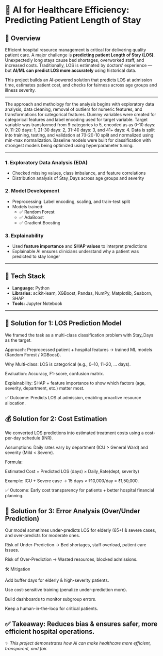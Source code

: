 # 🏥 AI for Healthcare Efficiency: Predicting Patient Length of Stay

## 📌 Overview
Efficient hospital resource management is critical for delivering quality patient care. A major challenge is **predicting patient Length of Stay (LOS)**.  
Unexpectedly long stays cause bed shortages, overworked staff, and increased costs. Traditionally, LOS is estimated by doctors’ experience — but **AI/ML can predict LOS more accurately** using historical data.  

This project builds an AI-powered solution that predicts LOS at admission time, estimates patient cost, and checks for fairness across age groups and illness severity.

---

The approach and methology for the analysis begins with exploratory data analysis, data cleaning, removal of outliers for numeric features, and transformations for categorical features. Dummy variables were created for categorical features and label encoding used for target variable. Target variable was transformed from 9 categories to 5, encoded as as 0-10 days: 0, 11-20 days: 1, 21-30 days: 2, 31-40 days: 3, and 41+ days: 4. Data is split into training, testing, and validation at 70-20-10 split and normalized using min-max normalization. Baseline models were built for classification with strongest models being optimized using hyperparameter tuning. 

---

### 1. Exploratory Data Analysis (EDA)
- Checked missing values, class imbalance, and feature correlations  
- Distribution analysis of Stay_Days across age groups and severity  

### 2. Model Development
- Preprocessing: Label encoding, scaling, and train-test split  
- Models trained:
  - ✅ Random Forest  
  - ✅ AdaBoost  
  - ✅ Gradient Boosting  

### 3. Explainability
- Used **feature importance** and **SHAP values** to interpret predictions  
- Explainable AI ensures clinicians understand why a patient was predicted to stay longer  

---

## 📌 Tech Stack
- **Language:** Python  
- **Libraries:** scikit-learn, XGBoost, Pandas, NumPy, Matplotlib, Seaborn, SHAP  
- **Tools:** Jupyter Notebook 
---

## 🧠 Solution for 1: LOS Prediction Model

We framed the task as a multi-class classification problem with Stay_Days as the target.

Approach: Preprocessed patient + hospital features → trained ML models (Random Forest / XGBoost).

Why Multi-class: LOS is categorical (e.g., 0–10, 11–20, … days).

Evaluation: Accuracy, F1-score, confusion matrix.

Explainability: SHAP + feature importance to show which factors (age, severity, department, etc.) matter most.

✅ Outcome: Predicts LOS at admission, enabling proactive resource allocation.



## 💰 Solution for 2: Cost Estimation

We converted LOS predictions into estimated treatment costs using a cost-per-day schedule (INR).

Assumptions: Daily rates vary by department (ICU > General Ward) and severity (Mild < Severe).

Formula:

Estimated Cost = Predicted LOS (days) × Daily_Rate(dept, severity)


Example: ICU + Severe case → 15 days × ₹10,000/day = ₹1,50,000.

✅ Outcome: Early cost transparency for patients + better hospital financial planning.



## 🔎 Solution for 3: Error Analysis (Over/Under Prediction)

Our model sometimes under-predicts LOS for elderly (65+) & severe cases, and over-predicts for moderate ones.

Risk of Under-Prediction → Bed shortages, staff overload, patient care issues.

Risk of Over-Prediction → Wasted resources, blocked admissions.

🛠️ Mitigation

Add buffer days for elderly & high-severity patients.

Use cost-sensitive training (penalize under-prediction more).

Build dashboards to monitor subgroup errors.

Keep a human-in-the-loop for critical patients.

✅ Takeaway: Reduces bias & ensures safer, more efficient hospital operations.
---

✨ *This project demonstrates how AI can make healthcare more efficient, transparent, and fair.*  
